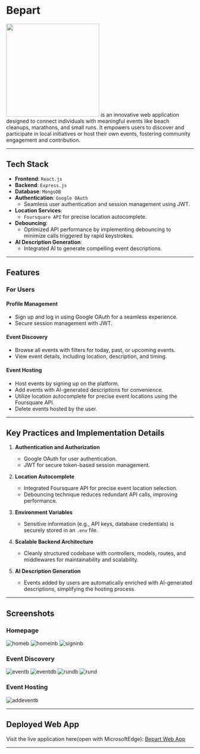 # Bepart  
<img src="https://github.com/user-attachments/assets/e13ad331-4a68-4444-832f-8144a1601943" width="250" height="250">
is an innovative web application designed to connect individuals with meaningful events like beach cleanups, marathons, and small runs. It empowers users to discover and participate in local initiatives or host their own events, fostering community engagement and contribution.  
<!-- ![bepart-high-resolution-logo](https://github.com/user-attachments/assets/e13ad331-4a68-4444-832f-8144a1601943)-->
 
---

## Tech Stack  

- **Frontend**: `React.js`  
- **Backend**: `Express.js`  
- **Database**: `MongoDB`  
- **Authentication**: `Google OAuth`  
  - Seamless user authentication and session management using JWT.  
- **Location Services**:  
  - `Foursquare API` for precise location autocomplete.  
- **Debouncing**:  
  - Optimized API performance by implementing debouncing to minimize calls triggered by rapid keystrokes.  
- **AI Description Generation**:  
  - Integrated AI to generate compelling event descriptions.  

---

## Features  

### For Users  

#### **Profile Management**  
- Sign up and log in using Google OAuth for a seamless experience.  
- Secure session management with JWT.  

#### **Event Discovery**  
- Browse all events with filters for today, past, or upcoming events.  
- View event details, including location, description, and timing.  

#### **Event Hosting**  
- Host events by signing up on the platform.  
- Add events with AI-generated descriptions for convenience.  
- Utilize location autocomplete for precise event locations using the Foursquare API.  
- Delete events hosted by the user.  

---

## Key Practices and Implementation Details  

1. **Authentication and Authorization**  
   - Google OAuth for user authentication.  
   - JWT for secure token-based session management.  

2. **Location Autocomplete**  
   - Integrated Foursquare API for precise event location selection.  
   - Debouncing technique reduces redundant API calls, improving performance.  

3. **Environment Variables**  
   - Sensitive information (e.g., API keys, database credentials) is securely stored in an `.env` file.  

4. **Scalable Backend Architecture**  
   - Cleanly structured codebase with controllers, models, routes, and middlewares for maintainability and scalability.  

5. **AI Description Generation**  
   - Events added by users are automatically enriched with AI-generated descriptions, simplifying the hosting process.  

---

## Screenshots  

### Homepage  


![homeb](https://github.com/user-attachments/assets/891775d8-a562-4239-a37e-8441bd4d3cd0)
![homeinb](https://github.com/user-attachments/assets/f4a1a236-8bf0-462e-85ba-2afb42dc5c4a)
![signinb](https://github.com/user-attachments/assets/0f39877e-94f7-443a-917d-81b9f120ca94)

### Event Discovery  
 ![eventb](https://github.com/user-attachments/assets/ec2fab2a-3b23-4dff-83bc-6d77930d505b)
![eventdb](https://github.com/user-attachments/assets/0c790bb6-b585-4cf6-9aef-939b4388034a)
![rundb](https://github.com/user-attachments/assets/8fb673fb-5366-4885-9758-64e3e0ea3ac9)
![rund](https://github.com/user-attachments/assets/b57b43a2-42ac-431a-b0ca-ed091800aab6)



### Event Hosting  
![addeventb](https://github.com/user-attachments/assets/c53e6a8c-cc49-42d0-ae5d-c7cc985bbda4)


---

## Deployed Web App  

Visit the live application here(open with MicrosoftEdge): [Bepart Web App](https://beach-cleanup-deploy.vercel.app/)  

---
